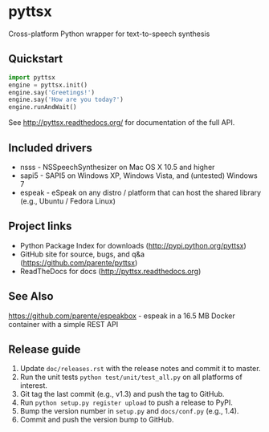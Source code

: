 # pyttsx

Cross-platform Python wrapper for text-to-speech synthesis

## Quickstart

```python
import pyttsx
engine = pyttsx.init()
engine.say('Greetings!')
engine.say('How are you today?')
engine.runAndWait()
```

See http://pyttsx.readthedocs.org/ for documentation of the full API.

## Included drivers

* nsss - NSSpeechSynthesizer on Mac OS X 10.5 and higher
* sapi5 - SAPI5 on Windows XP, Windows Vista, and (untested) Windows 7
* espeak - eSpeak on any distro / platform that can host the shared library (e.g., Ubuntu / Fedora Linux)

## Project links

* Python Package Index for downloads (http://pypi.python.org/pyttsx)
* GitHub site for source, bugs, and q&a (https://github.com/parente/pyttsx)
* ReadTheDocs for docs (http://pyttsx.readthedocs.org)

## See Also

https://github.com/parente/espeakbox - espeak in a 16.5 MB Docker container with a simple REST API

## Release guide

1. Update `doc/releases.rst` with the release notes and commit it to master.
2. Run the unit tests `python test/unit/test_all.py` on all platforms of interest.
3. Git tag the last commit (e.g., v1.3) and push the tag to GitHub.
4. Run `python setup.py register upload` to push a release to PyPI.
5. Bump the version number in `setup.py` and `docs/conf.py` (e.g., 1.4).
6. Commit and push the version bump to GitHub.
